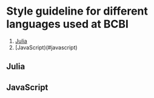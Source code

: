# Style guideline for different languages used at BCBI

1. [Julia](#julia)
2. [JavaScript)(#javascript)

## Julia


## JavaScript


